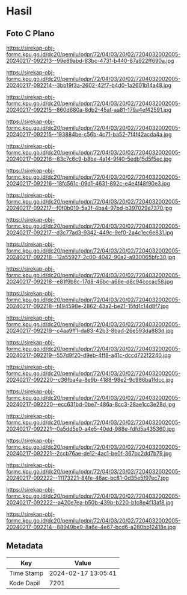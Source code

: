# Hasil

## Foto C Plano

https://sirekap-obj-formc.kpu.go.id/dc20/pemilu/pdpr/72/04/03/20/02/7204032002005-20240217-092213--99e89abd-83bc-4731-b440-87a922ff690a.jpg

https://sirekap-obj-formc.kpu.go.id/dc20/pemilu/pdpr/72/04/03/20/02/7204032002005-20240217-092214--3bb19f3a-2602-42f7-b4d0-1a2601b14a48.jpg

https://sirekap-obj-formc.kpu.go.id/dc20/pemilu/pdpr/72/04/03/20/02/7204032002005-20240217-092215--860d680a-8db2-45af-aa81-179a4ef42591.jpg

https://sirekap-obj-formc.kpu.go.id/dc20/pemilu/pdpr/72/04/03/20/02/7204032002005-20240217-092215--193884be-c56b-4c71-ba52-7f4f42acda4a.jpg

https://sirekap-obj-formc.kpu.go.id/dc20/pemilu/pdpr/72/04/03/20/02/7204032002005-20240217-092216--83c7c6c9-b8be-4a14-9f40-5edb15d5f5ec.jpg

https://sirekap-obj-formc.kpu.go.id/dc20/pemilu/pdpr/72/04/03/20/02/7204032002005-20240217-092216--18fc561c-09d1-4631-892c-e4e4f48f90e3.jpg

https://sirekap-obj-formc.kpu.go.id/dc20/pemilu/pdpr/72/04/03/20/02/7204032002005-20240217-092217--f0f0b019-5a3f-4ba4-97bd-b397029e7370.jpg

https://sirekap-obj-formc.kpu.go.id/dc20/pemilu/pdpr/72/04/03/20/02/7204032002005-20240217-092217--d3c77ad3-9342-449c-9ef0-2a4c1ec6e831.jpg

https://sirekap-obj-formc.kpu.go.id/dc20/pemilu/pdpr/72/04/03/20/02/7204032002005-20240217-092218--12a55927-2c00-4042-90a2-a930065bfc30.jpg

https://sirekap-obj-formc.kpu.go.id/dc20/pemilu/pdpr/72/04/03/20/02/7204032002005-20240217-092218--e81f9b8c-17d8-46bc-a66e-d8c94cccac58.jpg

https://sirekap-obj-formc.kpu.go.id/dc20/pemilu/pdpr/72/04/03/20/02/7204032002005-20240217-092218--f494598e-2862-43a2-be21-15fd1c14d8f7.jpg

https://sirekap-obj-formc.kpu.go.id/dc20/pemilu/pdpr/72/04/03/20/02/7204032002005-20240217-092219--c4aa9ff1-da83-42b3-8bad-26e593da883d.jpg

https://sirekap-obj-formc.kpu.go.id/dc20/pemilu/pdpr/72/04/03/20/02/7204032002005-20240217-092219--557d9f20-d9eb-4ff8-a41c-dccd722f2240.jpg

https://sirekap-obj-formc.kpu.go.id/dc20/pemilu/pdpr/72/04/03/20/02/7204032002005-20240217-092220--c36fba4a-8e9b-4188-98e2-9c986ba1fdcc.jpg

https://sirekap-obj-formc.kpu.go.id/dc20/pemilu/pdpr/72/04/03/20/02/7204032002005-20240217-092220--ecc631bd-0be7-486a-8cc3-28ae1cc3e28d.jpg

https://sirekap-obj-formc.kpu.go.id/dc20/pemilu/pdpr/72/04/03/20/02/7204032002005-20240217-092221--0a5dd5e0-a4e5-40ed-988e-fdfd5a435360.jpg

https://sirekap-obj-formc.kpu.go.id/dc20/pemilu/pdpr/72/04/03/20/02/7204032002005-20240217-092221--2ccb76ae-de12-4ac1-be0f-367bc2dd7b79.jpg

https://sirekap-obj-formc.kpu.go.id/dc20/pemilu/pdpr/72/04/03/20/02/7204032002005-20240217-092222--11173221-84fe-46ac-bc81-0d35e5f97ec7.jpg

https://sirekap-obj-formc.kpu.go.id/dc20/pemilu/pdpr/72/04/03/20/02/7204032002005-20240217-092222--a420e7ea-b50b-439b-b220-b1c8e4f13af8.jpg

https://sirekap-obj-formc.kpu.go.id/dc20/pemilu/pdpr/72/04/03/20/02/7204032002005-20240217-092214--88949be9-8a6e-4e67-bcd6-a280bb12418e.jpg


## Metadata

| Key        | Value               |
| ---------- | ------------------- |
| Time Stamp | 2024-02-17 13:05:41 |
| Kode Dapil | 7201                |




